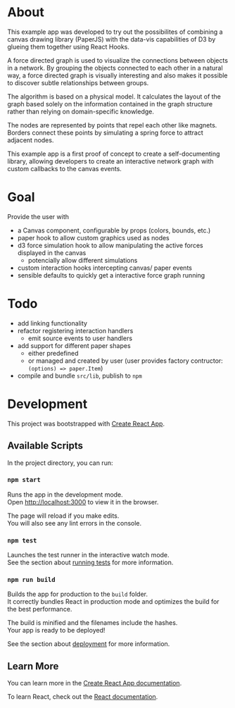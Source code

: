 # About

This example app was developed to try out the possibilites of combining a canvas drawing library (PaperJS) with the data-vis capabilities of D3 by glueing them together using React Hooks.

A force directed graph is used to visualize the connections between objects in a network. By grouping the objects connected to each other in a natural way, a force directed graph is visually interesting and also makes it possible to discover subtle relationships between groups.

The algorithm is based on a physical model. It calculates the layout of the graph based solely on the information contained in the graph structure rather than relying on domain-specific knowledge.

The nodes are represented by points that repel each other like magnets. Borders connect these points by simulating a spring force to attract adjacent nodes.


This example app is a first proof of concept to create a self-documenting library, allowing developers to create an interactive network graph with custom callbacks to the canvas events.

# Goal

Provide the user with
- a Canvas component, configurable by props (colors, bounds, etc.)
- paper hook to allow custom graphics used as nodes
- d3 force simulation hook to allow manipulating the active forces displayed in the canvas
  - potencially allow different simulations
- custom interaction hooks intercepting canvas/ paper events
- sensible defaults to quickly get a interactive force graph running

# Todo

- add linking functionality
- refactor registering interaction handlers
  - emit source events to user handlers
- add support for different paper shapes
  - either predefined
  - or managed and created by user (user provides factory contructor: `(options) => paper.Item`)
- compile and bundle `src/lib`, publish to `npm`

# Development

This project was bootstrapped with [Create React App](https://github.com/facebook/create-react-app).

## Available Scripts

In the project directory, you can run:

### `npm start`

Runs the app in the development mode.\
Open [http://localhost:3000](http://localhost:3000) to view it in the browser.

The page will reload if you make edits.\
You will also see any lint errors in the console.

### `npm test`

Launches the test runner in the interactive watch mode.\
See the section about [running tests](https://facebook.github.io/create-react-app/docs/running-tests) for more information.

### `npm run build`

Builds the app for production to the `build` folder.\
It correctly bundles React in production mode and optimizes the build for the best performance.

The build is minified and the filenames include the hashes.\
Your app is ready to be deployed!

See the section about [deployment](https://facebook.github.io/create-react-app/docs/deployment) for more information.

## Learn More

You can learn more in the [Create React App documentation](https://facebook.github.io/create-react-app/docs/getting-started).

To learn React, check out the [React documentation](https://reactjs.org/).

